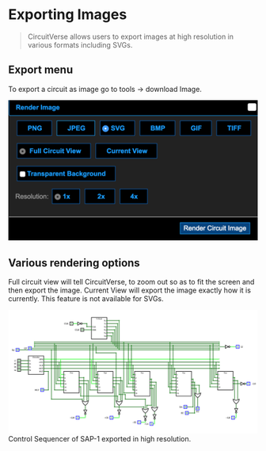 # Exporting Images

> CircuitVerse allows users to export images at high resolution in various formats including SVGs.

## Export menu

To export a circuit as image go to tools &rightarrow; download Image.

![Subcircuit Menu](https://github.com/CircuitVerse/CircuitVerseDocs/blob/master/docs/images/render_options.png)



## Various rendering options

Full circuit view will tell CircuitVerse, to zoom out so as to fit the screen and then export the image.
Current View will export the image exactly how it is currently. This feature is not available for SVGs.

![CS-SAP](https://github.com/CircuitVerse/CircuitVerseDocs/blob/master/docs/images/CS-SAP.png)
Control Sequencer of SAP-1 exported in high resolution.
